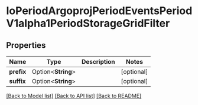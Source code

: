 # IoPeriodArgoprojPeriodEventsPeriodV1alpha1PeriodStorageGridFilter

## Properties

Name | Type | Description | Notes
------------ | ------------- | ------------- | -------------
**prefix** | Option<**String**> |  | [optional]
**suffix** | Option<**String**> |  | [optional]

[[Back to Model list]](../README.md#documentation-for-models) [[Back to API list]](../README.md#documentation-for-api-endpoints) [[Back to README]](../README.md)


